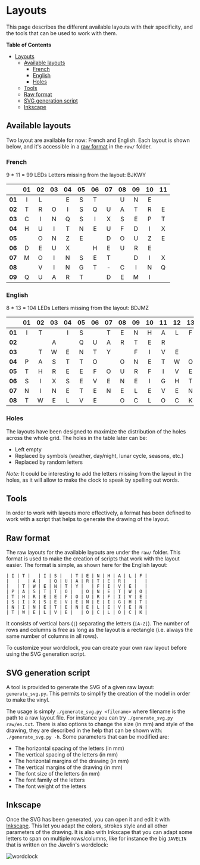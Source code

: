 # Layouts

This page describes the different available layouts with their specificity, and
the tools that can be used to work with them.

<!-- markdown-toc start - Don't edit this section. Run M-x markdown-toc-generate-toc again -->
**Table of Contents**

- [Layouts](#layouts)
    - [Available layouts](#available-layouts)
        - [French](#french)
        - [English](#english)
        - [Holes](#holes)
    - [Tools](#tools)
    - [Raw format](#raw-format)
    - [SVG generation script](#svg-generation-script)
    - [Inkscape](#inkscape)

<!-- markdown-toc end -->

## Available layouts

Two layout are available for now: French and English. Each layout is shown
below, and it's accessible in a [raw format](#raw-format) in the `raw/` folder.

### French

9 * 11 = 99 LEDs
Letters missing from the layout: BJKWY

|        | 01 | 02 | 03 | 04 | 05 | 06 | 07 | 08 | 09 | 10 | 11 |
|:------:|:--:|:--:|:--:|:--:|:--:|:--:|:--:|:--:|:--:|:--:|:--:|
| **01** | I  | L  |    | E  | S  | T  |    | U  | N  | E  |    |
| **02** | T  | R  | O  | I  | S  | Q  | U  | A  | T  | R  | E  |
| **03** | C  | I  | N  | Q  | S  | I  | X  | S  | E  | P  | T  |
| **04** | H  | U  | I  | T  | N  | E  | U  | F  | D  | I  | X  |
| **05** |    | O  | N  | Z  | E  |    | D  | O  | U  | Z  | E  |
| **06** | D  | E  | U  | X  |    | H  | E  | U  | R  | E  |    |
| **07** | M  | O  | I  | N  | S  | E  | T  |    | D  | I  | X  |
| **08** |    | V  | I  | N  | G  | T  | -  | C  | I  | N  | Q  |
| **09** | Q  | U  | A  | R  | T  |    | D  | E  | M  | I  |    |


### English

8 * 13 = 104 LEDs
Letters missing from the layout: BDJMZ

|        | 01 | 02 | 03 | 04 | 05 | 06 | 07 | 08 | 09 | 10 | 11 | 12 | 13 |
|:------:|:--:|:--:|:--:|:--:|:--:|:--:|:--:|:--:|:--:|:--:|:--:|:--:|:--:|
| **01** | I  | T  |    | I  | S  |    | T  | E  | N  | H  | A  | L  | F  |
| **02** |    |    | A  |    | Q  | U  | A  | R  | T  | E  | R  |    |    |
| **03** |    | T  | W  | E  | N  | T  | Y  |    | F  | I  | V  | E  |    |
| **04** | P  | A  | S  | T  | T  | O  |    | O  | N  | E  | T  | W  | O  |
| **05** | T  | H  | R  | E  | E  | F  | O  | U  | R  | F  | I  | V  | E  |
| **06** | S  | I  | X  | S  | E  | V  | E  | N  | E  | I  | G  | H  | T  |
| **07** | N  | I  | N  | E  | T  | E  | N  | E  | L  | E  | V  | E  | N  |
| **08** | T  | W  | E  | L  | V  | E  |    | O  | C  | L  | O  | C  | K  |

### Holes

The layouts have been designed to maximize the distribution of the holes across
the whole grid. The holes in the table later can be:

- Left empty
- Replaced by symbols (weather, day/night, lunar cycle, seasons, etc.)
- Replaced by random letters

*Note:* It could be interesting to add the letters missing from the layout in
the holes, as it will allow to make the clock to speak by spelling out words.

## Tools

In order to work with layouts more effectively, a format has been defined to
work with a script that helps to generate the drawing of the layout.

## Raw format

The raw layouts for the available layouts are under the `raw/` folder. This
format is used to make the creation of scripts that work with the layout easier.
The format is simple, as shown here for the English layout:

```text
| I | T |   | I | S |   | T | E | N | H | A | L | F |
|   |   | A |   | Q | U | A | R | T | E | R |   |   |
|   | T | W | E | N | T | Y |   | F | I | V | E |   |
| P | A | S | T | T | O |   | O | N | E | T | W | O |
| T | H | R | E | E | F | O | U | R | F | I | V | E |
| S | I | X | S | E | V | E | N | E | I | G | H | T |
| N | I | N | E | T | E | N | E | L | E | V | E | N |
| T | W | E | L | V | E |   | O | C | L | O | C | K |
```

It consists of vertical bars (`|`) separating the letters (`[A-Z]`). The number
of rows and columns is free as long as the layout is a rectangle (i.e. always
the same number of columns in all rows).

To customize your wordclock, you can create your own raw layout before using the
SVG generation script.

## SVG generation script

A tool is provided to generate the SVG of a given raw layout: `generate_svg.py`.
This permits to simplify the creation of the model in order to make the vinyl.

The usage is simply `./generate_svg.py <filename>` where filename is the path to
a raw layout file. For instance you can try `./generate_svg.py raw/en.txt`.
There is also options to change the size (in mm) and style of the drawing, they
are described in the help that can be shown with: `./generate_svg.py -h`. Some
parameters that can be modified are:

- The horizontal spacing of the letters (in mm)
- The vertical spacing of the letters (in mm)
- The horizontal margins of the drawing (in mm)
- The vertical margins of the drawing (in mm)
- The font size of the letters (in mm)
- The font family of the letters
- The font weight of the letters

## Inkscape

Once the SVG has been generated, you can open it and edit it with [Inkscape][].
This let you adapt the colors, strokes style and all other parameters of the
drawing. It is also with Inkscape that you can adapt some letters to span on
multiple rows/columns, like for instance the big `JAVELIN` that is written on
the Javelin's wordclock:

![wordclock](http://cdn.instructables.com/FDZ/AQD1/HZTO8RV9/FDZAQD1HZTO8RV9.LARGE.jpg)

[Inkscape]: https://inkscape.org/en/
